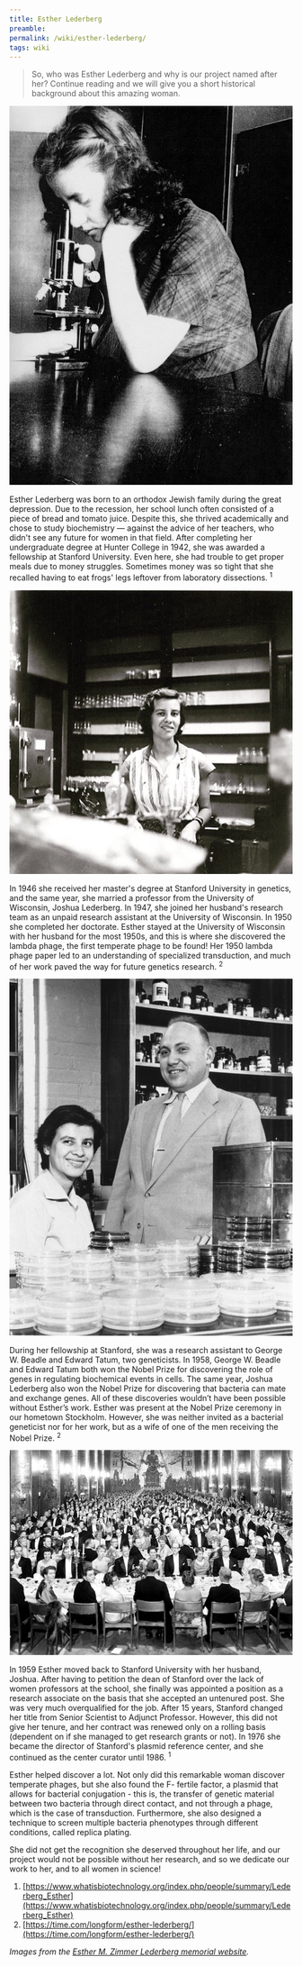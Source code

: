 ```yaml
---
title: Esther Lederberg
preamble:
permalink: /wiki/esther-lederberg/
tags: wiki
---
```


> So, who was Esther Lederberg and why is our project named after her? Continue reading and we will give you a short historical background about this amazing woman.

![](/static/img/wiki/about/esther-lederberg-01.png)

Esther Lederberg was born to an orthodox Jewish family during the great depression. Due to the recession, her school lunch often consisted of a piece of bread and tomato juice. Despite this, she thrived academically and chose to study biochemistry — against the advice of her teachers, who didn't see any future for women in that field. After completing her undergraduate degree at Hunter College in 1942, she was awarded a fellowship at Stanford University. Even here, she had trouble to get proper meals due to money struggles. Sometimes money was so tight that she recalled having to eat frogs' legs leftover from laboratory dissections. <sup>1</sup>

![](/static/img/wiki/about/esther-lederberg-02.jpg)

In 1946 she received her master's degree at Stanford University in genetics, and the same year, she married a professor from the University of Wisconsin, Joshua Lederberg. In 1947, she joined her husband's research team as an unpaid research assistant at the University of Wisconsin. In 1950 she completed her doctorate. Esther stayed at the University of Wisconsin with her husband for the most 1950s, and this is where she discovered the lambda phage, the first temperate phage to be found! Her 1950 lambda phage paper led to an understanding of specialized transduction, and much of her work paved the way for future genetics research. <sup>2</sup>

![](/static/img/wiki/about/esther-lederberg-03.jpg)

During her fellowship at Stanford, she was a research assistant to George W. Beadle and Edward Tatum, two geneticists. In 1958, George W. Beadle and Edward Tatum both won the Nobel Prize for discovering the role of genes in regulating biochemical events in cells. The same year, Joshua Lederberg also won the Nobel Prize for discovering that bacteria can mate and exchange genes. All of these discoveries wouldn’t have been possible without Esther’s work. Esther was present at the Nobel Prize ceremony in our hometown Stockholm. However, she was neither invited as a bacterial geneticist nor for her work, but as a wife of one of the men receiving the Nobel Prize. <sup>2</sup>

![](/static/img/wiki/about/esther-lederberg-04.png)

In 1959 Esther moved back to Stanford University with her husband, Joshua. After having to petition the dean of Stanford over the lack of women professors at the school, she finally was appointed a position as a research associate on the basis that she accepted an untenured post. She was very much overqualified for the job. After 15 years, Stanford changed her title from Senior Scientist to Adjunct Professor. However, this did not give her tenure, and her contract was renewed only on a rolling basis (dependent on if she managed to get research grants or not). In 1976 she became the director of Stanford's plasmid reference center, and she continued as the center curator until 1986. <sup>1</sup>

Esther helped discover a lot. Not only did this remarkable woman discover temperate phages, but she also found the F- fertile factor, a plasmid that allows for bacterial conjugation - this is, the transfer of genetic material between two bacteria through direct contact, and not through a phage, which is the case of transduction. Furthermore, she also designed a technique to screen multiple bacteria phenotypes through different conditions, called replica plating.

She did not get the recognition she deserved throughout her life, and our project would not be possible without her research, and so we dedicate our work to her, and to all women in science!

1. [https://www.whatisbiotechnology.org/index.php/people/summary/Lederberg_Esther](https://www.whatisbiotechnology.org/index.php/people/summary/Lederberg_Esther)
2. [https://time.com/longform/esther-lederberg/](https://time.com/longform/esther-lederberg/)

_Images from the [Esther M. Zimmer Lederberg memorial website](http://www.estherlederberg.com/home.html)._
